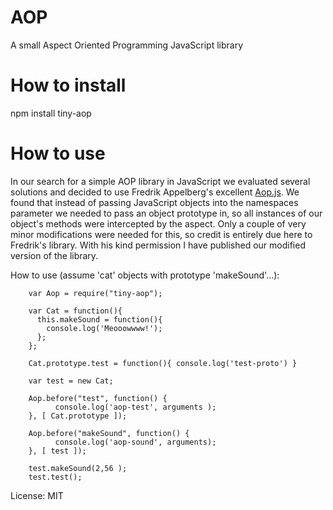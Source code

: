 AOP
===

A small Aspect Oriented Programming JavaScript library

How to install
===

npm install tiny-aop

How to use
===

In our search for a simple AOP library in JavaScript we evaluated several solutions and decided to use Fredrik Appelberg's excellent [Aop.js](http://fredrik.appelberg.me/2010/05/07/aop-js.html). We found that instead of passing JavaScript objects into the namespaces parameter we needed to pass an object prototype in, so all instances of our object's methods were intercepted by the aspect. Only a couple of very minor modifications were needed for this, so credit is entirely due here to Fredrik's library. With his kind permission I have published our modified version of the library.

How to use (assume 'cat' objects with prototype 'makeSound'...):

		var Aop = require("tiny-aop");
		
		var Cat = function(){
		  this.makeSound = function(){ 
		    console.log('Meooowwww!');
		  }; 
		};
		
		Cat.prototype.test = function(){ console.log('test-proto') }
		
		var test = new Cat;
		
		Aop.before("test", function() {
		      console.log('aop-test', arguments );
		}, [ Cat.prototype ]);
		
		Aop.before("makeSound", function() {
		      console.log('aop-sound', arguments);
		}, [ test ]);
		
		test.makeSound(2,56 );
		test.test();

License: MIT
